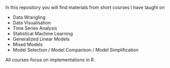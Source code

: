 In this repository you will find materials from short courses I have taught on

- Data Wrangling
- Data Visualisation
- Time Series Analysis
- Statistical Machine Learning
- Generalized Linear Models
- Mixed Models
- Model Selection / Model Comparison / Model Simplification

All courses focus on implementations in R.
